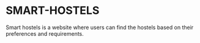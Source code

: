 # SMART-HOSTELS

Smart hostels is a website where users can find the hostels based on their preferences and requirements.
